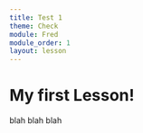 ```yaml
---
title: Test 1
theme: Check
module: Fred
module_order: 1
layout: lesson
---
```


# My first Lesson!

blah blah blah
